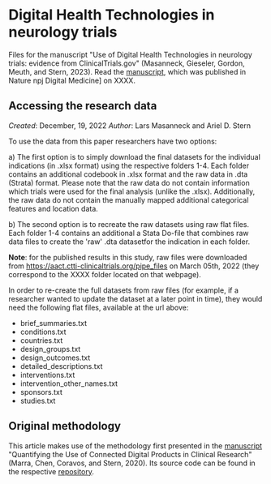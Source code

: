 # Digital Health Technologies in neurology trials
Files for the manuscript "Use of Digital Health Technologies in neurology trials: evidence from ClinicalTrials.gov" (Masanneck, Gieseler, Gordon, Meuth, and Stern, 2023). Read the [manuscript](https://www.nature.com/...), which was published in Nature npj Digital Medicine] on XXXX.

## Accessing the research data

*Created*: December, 19, 2022
*Author*: Lars Masanneck and Ariel D. Stern

To use the data from this paper researchers have two options:

a) The first option is to simply download the final datasets for the individual indications (in .xlsx format) using the respective folders 1-4. Each folder contains an additional codebook in .xlsx format and the raw data in .dta (Strata) format. Please note that the raw data do not contain information which trials were used for the final analysis (unlike the .xlsx). Additionally, the raw data do not contain the manually mapped additional categorical features and location data.


b) The second option is to recreate the raw datasets using raw flat files. Each folder 1-4 contains an additional a Stata Do-file that combines raw data files to create the 'raw' .dta datasetfor the indication in each folder. 

**Note**: for the published results in this study, raw files were downloaded from https://aact.ctti-clinicaltrials.org/pipe_files on March 05th, 2022  (they correspond to the XXXX folder located on that webpage).

In order to re-create the full datasets from raw files (for example, if a researcher wanted to update the dataset at a later point in time), they would need the following flat files, available at the url above:

- brief_summaries.txt
- conditions.txt
- countries.txt
- design_groups.txt
- design_outcomes.txt 
- detailed_descriptions.txt 
- interventions.txt 
- intervention_other_names.txt 
- sponsors.txt
- studies.txt

## Original methodology
This article makes use of the methodology first presented in the [manuscript](https://www.nature.com/articles/s41746-020-0259-x) "Quantifying the Use of Connected Digital Products in Clinical Research" (Marra, Chen, Coravos, and Stern, 2020). Its source code can be found in the respective [repository](https://github.com/arieldora/ConnectedDigitalTools).
